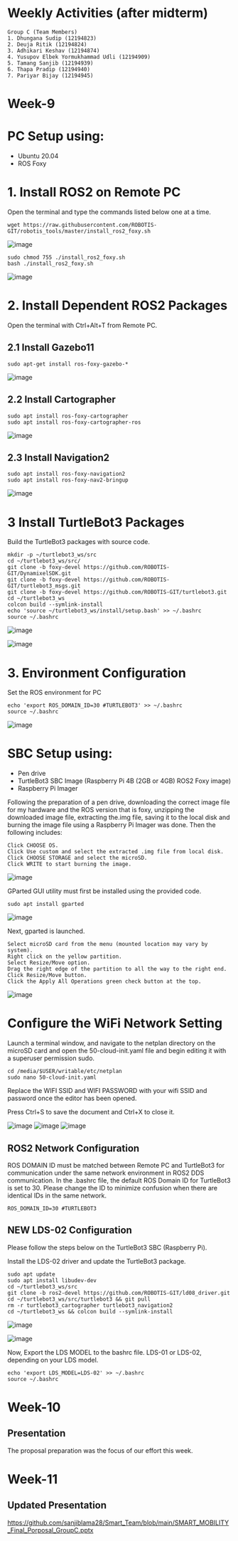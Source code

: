 # Weekly Activities (after midterm)

```
Group C (Team Members)
1. Dhungana Sudip (12194823)
2. Deuja Ritik (12194824)
3. Adhikari Keshav (12194874)
4. Yusupov Elbek Yormukhammad Udli (12194909)
5. Tamang Sanjib (12194939)
6. Thapa Pradip (12194940)
7. Pariyar Bijay (12194945)
```

# Week-9

# PC Setup using:
- Ubuntu 20.04
- ROS Foxy

# 1. Install ROS2 on Remote PC

Open the terminal and type the commands listed below one at a time.

```
wget https://raw.githubusercontent.com/ROBOTIS-GIT/robotis_tools/master/install_ros2_foxy.sh
```

![image](https://user-images.githubusercontent.com/92040822/200147279-93635a26-e453-4ef7-81ec-3d65961c7964.png)

```
sudo chmod 755 ./install_ros2_foxy.sh
bash ./install_ros2_foxy.sh
```
![image](https://user-images.githubusercontent.com/92040822/200147308-5d60e464-2113-4098-9ad6-5bf30fee222d.png)


# 2. Install Dependent ROS2 Packages

Open the terminal with Ctrl+Alt+T from Remote PC.

## 2.1 Install Gazebo11

```
sudo apt-get install ros-foxy-gazebo-*
```

![image](https://user-images.githubusercontent.com/92040822/200147456-6e07351b-d873-4a23-af36-dd7b33e2d682.png)


## 2.2 Install Cartographer

```
sudo apt install ros-foxy-cartographer
sudo apt install ros-foxy-cartographer-ros
```

![image](https://user-images.githubusercontent.com/92040822/200147523-2fe835e8-9cb7-4378-9995-b655a8497384.png)

## 2.3 Install Navigation2

```
sudo apt install ros-foxy-navigation2
sudo apt install ros-foxy-nav2-bringup
```

![image](https://user-images.githubusercontent.com/92040822/200147561-108de0ab-5763-4191-8ec9-4f9913afdc7d.png)


# 3 Install TurtleBot3 Packages

Build the TurtleBot3 packages with source code.

```
mkdir -p ~/turtlebot3_ws/src
cd ~/turtlebot3_ws/src/
git clone -b foxy-devel https://github.com/ROBOTIS-GIT/DynamixelSDK.git
git clone -b foxy-devel https://github.com/ROBOTIS-GIT/turtlebot3_msgs.git
git clone -b foxy-devel https://github.com/ROBOTIS-GIT/turtlebot3.git
cd ~/turtlebot3_ws
colcon build --symlink-install
echo 'source ~/turtlebot3_ws/install/setup.bash' >> ~/.bashrc
source ~/.bashrc
```

![image](https://user-images.githubusercontent.com/92040822/200147701-b75fadd2-5197-4183-b06b-9e17efbfb6d9.png)

![image](https://user-images.githubusercontent.com/92040822/200147808-b976d8f7-2505-4337-92a3-e7a4c286b708.png)

# 3. Environment Configuration

Set the ROS environment for PC

```
echo 'export ROS_DOMAIN_ID=30 #TURTLEBOT3' >> ~/.bashrc
source ~/.bashrc
```

![image](https://user-images.githubusercontent.com/92040822/200147852-c903d9f7-cc37-4418-9bc9-e3f6918dc929.png)

# SBC Setup using:
- Pen drive
- TurtleBot3 SBC Image (Raspberry Pi 4B (2GB or 4GB) ROS2 Foxy image)
- Raspberry Pi Imager

Following the preparation of a pen drive, downloading the correct image file for my hardware and the ROS version that is foxy, unzipping the downloaded image file, extracting the.img file, saving it to the local disk and burning the image file using a Raspberry Pi Imager was done. Then the following includes:

```
Click CHOOSE OS.
Click Use custom and select the extracted .img file from local disk.
Click CHOOSE STORAGE and select the microSD.
Click WRITE to start burning the image.
```

![image](https://github.com/sanjiblama28/San/blob/main/Veed%20Recording%20-%206%20November%202022%20(1).gif)

GParted GUI utility must first be installed using the provided code.

```
sudo apt install gparted
```

![image](https://user-images.githubusercontent.com/92040822/200148610-46d5d475-1fe8-4e39-8df6-da0478224778.png)

Next, gparted is launched. 

```
Select microSD card from the menu (mounted location may vary by system).
Right click on the yellow partition.
Select Resize/Move option.
Drag the right edge of the partition to all the way to the right end.
Click Resize/Move button.
Click the Apply All Operations green check button at the top.
```

![image](https://github.com/sanjiblama28/San/blob/main/Veed%20Recording%20-%206%20November%202022%20(3).gif)

# Configure the WiFi Network Setting

Launch a terminal window, and navigate to the netplan directory on the microSD card and open the 50-cloud-init.yaml file and begin editing it with a superuser permission sudo.

```
cd /media/$USER/writable/etc/netplan
sudo nano 50-cloud-init.yaml
```

Replace the WIFI SSID and WIFI PASSWORD with your wifi SSID and password once the editor has been opened.

Press Ctrl+S to save the document and Ctrl+X to close it.

![image](https://github.com/sanjiblama28/San/blob/main/Veed%20Recording%20-%206%20November%202022%20(4).gif)
![image](https://github.com/sanjiblama28/Github/blob/main/20221201_030911.jpg)
![image](https://user-images.githubusercontent.com/92040822/204874933-6a3d4aa7-dc98-49bc-9071-e6c457810958.png)

## ROS2 Network Configuration

ROS DOMAIN ID must be matched between Remote PC and TurtleBot3 for communication under the same network environment in ROS2 DDS communication.
In the .bashrc file, the default ROS Domain ID for TurtleBot3 is set to 30.
Please change the ID to minimize confusion when there are identical IDs in the same network.

```
ROS_DOMAIN_ID=30 #TURTLEBOT3
```

## NEW LDS-02 Configuration

Please follow the steps below on the TurtleBot3 SBC (Raspberry Pi).

Install the LDS-02 driver and update the TurtleBot3 package.

```
sudo apt update
sudo apt install libudev-dev
cd ~/turtlebot3_ws/src
git clone -b ros2-devel https://github.com/ROBOTIS-GIT/ld08_driver.git
cd ~/turtlebot3_ws/src/turtlebot3 && git pull
rm -r turtlebot3_cartographer turtlebot3_navigation2
cd ~/turtlebot3_ws && colcon build --symlink-install
```

![image](https://user-images.githubusercontent.com/92040822/204878291-2f56bb73-87af-4312-a460-f5bb49b0a4c3.png)

![image](https://user-images.githubusercontent.com/92040822/204879981-fdcf8708-b207-4d3e-a49f-adec275807a8.png)



Now, 
Export the LDS MODEL to the bashrc file. LDS-01 or LDS-02, depending on your LDS model.

```
echo 'export LDS_MODEL=LDS-02' >> ~/.bashrc
source ~/.bashrc
```

# Week-10

## Presentation

The proposal preparation was the focus of our effort this week.

# Week-11

## Updated Presentation

https://github.com/sanjiblama28/Smart_Team/blob/main/SMART_MOBILITY_Final_Porposal_GroupC.pptx




























